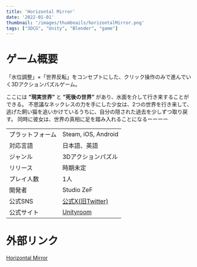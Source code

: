 ```yaml
---
title: 'Horizontal Mirror'
date: '2022-01-01'
thumbnail: '/images/thumbnails/horizontalMirror.png'
tags: ["3DCG", "Unity", "Blender", "game"]
---
```


# ゲーム概要
「水位調整」×「世界反転」をコンセプトにした、クリック操作のみで進んでいく3Dアクションパズルゲーム。

ここには __”現実世界”__ と __”死後の世界”__ があり、水面を介して行き来することができる。
不思議なネックレスの力を手にした少女は、2つの世界を行き来して、逃げた飼い猫を追いかけているうちに、自分の隠された過去を少しずつ取り戻す。
同時に彼女は、世界の真相に足を踏み入れることになるーーーー

|  |  |
| :--- | --- |
| プラットフォーム | Steam, iOS, Android |
| 対応言語         | 日本語、英語        |
| ジャンル         | 3Dアクションパズル  |
| リリース         | 時期未定            |
| プレイ人数       | 1人                  |
| 開発者           | Studio ZeF          |
| 公式SNS          | [公式X(旧Twitter)](https://twitter.com/ZeF_games)      |
| 公式サイト       | [Unityroom](https://unityroom.com/users/zef) |



# 外部リンク
[Horizontal Mirror](https://unityroom.com/games/horizontalmirror)
